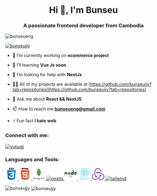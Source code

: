<h1 align="center">Hi 👋, I'm Bunseu</h1>
<h3 align="center">A passionate frontend developer from Cambodia</h3>

<p align="left"> <img src="https://komarev.com/ghpvc/?username=bunseueng&label=Profile%20views&color=0e75b6&style=flat" alt="bunseueng" /> </p>

<p align="left"> <a href="https://github.com/ryo-ma/github-profile-trophy"><img src="https://github-profile-trophy.vercel.app/?username=bunseueng" alt="bunseujjy" /></a> </p>

- 🔭 I’m currently working on **ecommerce project**

- 🌱 I’ll learning **Vue Js soon**

- 🤝 I’m looking for help with **NextJs**

- 👨‍💻 All of my projects are available at [https://github.com/bunseujjy?tab=repositories](https://github.com/bunseujjy?tab=repositories)

- 💬 Ask me about **React && NextJS**

- 📫 How to reach me **bunseueng@gmail.com**

- ⚡ Fun fact **I hate web**

<h3 align="left">Connect with me:</h3>
<p align="left">
<a href="https://fb.com/yutuqjj" target="blank"><img align="center" src="https://raw.githubusercontent.com/rahuldkjain/github-profile-readme-generator/master/src/images/icons/Social/facebook.svg" alt="yutuqjj" height="30" width="40" /></a>
</p>

<h3 align="left">Languages and Tools:</h3>
<p align="left"> <a href="https://www.w3schools.com/css/" target="_blank" rel="noreferrer"> <img src="https://raw.githubusercontent.com/devicons/devicon/master/icons/css3/css3-original-wordmark.svg" alt="css3" width="40" height="40"/> </a> <a href="https://www.w3.org/html/" target="_blank" rel="noreferrer"> <img src="https://raw.githubusercontent.com/devicons/devicon/master/icons/html5/html5-original-wordmark.svg" alt="html5" width="40" height="40"/> </a> <a href="https://www.mongodb.com/" target="_blank" rel="noreferrer"> <img src="https://raw.githubusercontent.com/devicons/devicon/master/icons/mongodb/mongodb-original-wordmark.svg" alt="mongodb" width="40" height="40"/> </a> <a href="https://nextjs.org/" target="_blank" rel="noreferrer"> <img src="https://cdn.worldvectorlogo.com/logos/nextjs-2.svg" alt="nextjs" width="40" height="40"/> </a> <a href="https://nodejs.org" target="_blank" rel="noreferrer"> <img src="https://raw.githubusercontent.com/devicons/devicon/master/icons/nodejs/nodejs-original-wordmark.svg" alt="nodejs" width="40" height="40"/> </a> <a href="https://reactjs.org/" target="_blank" rel="noreferrer"> <img src="https://raw.githubusercontent.com/devicons/devicon/master/icons/react/react-original-wordmark.svg" alt="react" width="40" height="40"/> </a> <a href="https://redux.js.org" target="_blank" rel="noreferrer"> <img src="https://raw.githubusercontent.com/devicons/devicon/master/icons/redux/redux-original.svg" alt="redux" width="40" height="40"/> </a> <a href="https://tailwindcss.com/" target="_blank" rel="noreferrer"> <img src="https://www.vectorlogo.zone/logos/tailwindcss/tailwindcss-icon.svg" alt="tailwind" width="40" height="40"/> </a> </p>

<p><img align="left" src="https://github-readme-stats.vercel.app/api/top-langs?username=bunseujjy&show_icons=true&locale=en&layout=compact" alt="bunseujjy" /></p>

<p>&nbsp;<img align="center" src="https://github-readme-stats.vercel.app/api?username=bunseujjy&show_icons=true&locale=en" alt="bunseujjy" /></p>
